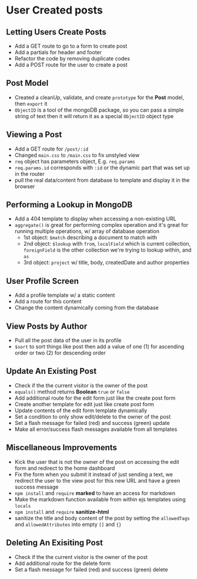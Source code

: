 # User Created posts

## Letting Users Create Posts

- Add a GET route to go to a form to create post
- Add a partials for header and footer
- Refactor the code by removing duplicate codes
- Add a POST route for the user to create a post


## Post Model

- Created a cleanUp, validate, and create `prototype` for the **Post** model, then `export` it
- `ObjectID` is a tool of the mongoDB package, so you can pass a simple string of text then it will return it as a special `ObjectID` object type


## Viewing a Post

- Add a GET route for `/post/:id`
- Changed `main.css` to `/main.css` to fix unstyled view
- `req` object has parameters object, E.g. `req.params`
- `req.params.id` corresponds with `:id` or the dynamic part that was set up in the router
- pull the real data/content from database to template and display it in the browser


## Performing a Lookup in MongoDB

- Add a 404 template to display when accessing a non-existing URL
- `aggregate()` is great for performing complex operation and it's great for running multiple operations, w/ array of database operation
  - 1st object: `$match` describing a document to match with
  - 2nd object: `$lookup` with `from`, `localField` which is current collection, `foreignField` is the other collection we're trying to lookup within, and `as`
  - 3rd object: `project` w/ title, body, createdDate and author properties


## User Profile Screen

- Add a profile template w/ a static content
- Add a route for this content
- Change the content dynamically coming from the database


## View Posts by Author

- Pull all the post data of the user in its profile
- `$sort` to sort things like post then add a value of one (1) for ascending order or two (2) for descending order


## Update An Existing Post

- Check if the the current visitor is the owner of the post
- `equals()` method returns **Boolean** `true` or `false`
- Add additional route for the edit form just like the create post form
- Create another template for edit just like create post form
- Update contents of the edit form template dynamically
- Set a condition to only show edit/delete to the owner of the post
- Set a flash message for failed (red) and success (green) update
- Make all error/success flash messages available from all templates


## Miscellaneous Improvements

- Kick the user that is not the owner of the post on accessing the edit form and redirect to the home dashboard
- Fix the form when you submit it instead of just sending a text, we redirect the user to the view post for this new URL and have a green success message
- `npm install` and `require` **marked** to have an access for markdown
- Make the markdown function available from within ejs templates using `locals`
- `npm install` and `require` **sanitize-html**
- sanitize the title and body content of the post by setting the `allowedTags` and `allowedAttributes` into empty `[]` and `{}`


## Deleting An Exisiting Post

- Check if the the current visitor is the owner of the post
- Add additional route for the delete form
- Set a flash message for failed (red) and success (green) delete
